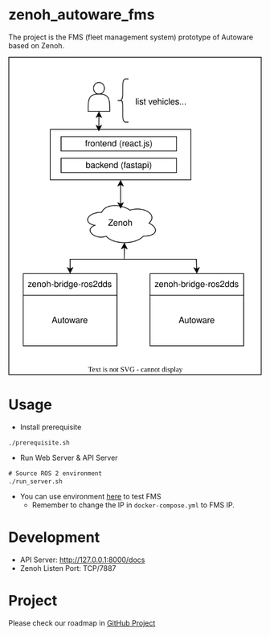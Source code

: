 # zenoh_autoware_fms

The project is the FMS (fleet management system) prototype of Autoware based on Zenoh.

![](resource/Autoware_FMS_Zenoh_Architecture.svg)

# Usage

* Install prerequisite

```shell
./prerequisite.sh
```

* Run Web Server & API Server

```shell
# Source ROS 2 environment
./run_server.sh
```

* You can use environment [here](https://github.com/evshary/zenoh_demo_docker_env/tree/main/autoware_multiple_fms) to test FMS
    - Remember to change the IP in `docker-compose.yml` to FMS IP.

# Development

* API Server: http://127.0.0.1:8000/docs
* Zenoh Listen Port: TCP/7887

# Project

Please check our roadmap in [GitHub Project](https://github.com/users/evshary/projects/2)
